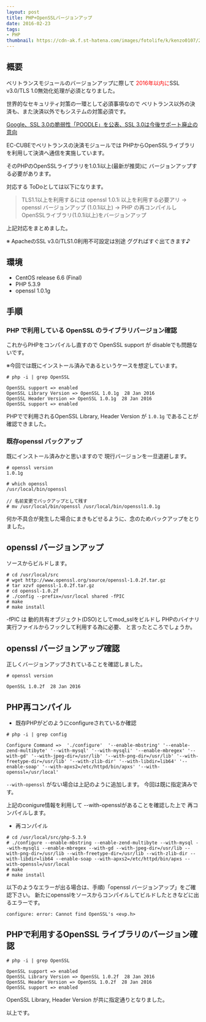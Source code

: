 ```yaml
---
layout: post
title: PHP+OpenSSLバージョンアップ
date: 2016-02-23
tags:
- PHP
thumbnail: https://cdn-ak.f.st-hatena.com/images/fotolife/k/kenzo0107/20160222/20160222184453.jpg
---
```


## 概要

ベリトランスモジュールのバージョンアップに際して
<font color='red'>2016年以内に</font>SSL v3.0/TLS 1.0無効化処理が必須となりました。

世界的なセキュリティ対策の一環として必須事項なので
ベリトランス以外の決済も、また決済以外でもシステムの対策必須です。


[Google、SSL 3.0の脆弱性「POODLE」を公表、SSL 3.0は今後サポート廃止の意向](http://internet.watch.impress.co.jp/docs/news/20141015_671482.html)

EC-CUBEでベリトランスの決済モジュールでは
PHPからOpenSSLライブラリを利用して決済へ通信を実施しています。

そのPHPのOpenSSLライブラリを1.0.1i以上(最新が推奨)に
バージョンアップする必要があります。

対応する ToDoとしては以下になります。

>TLS1.1以上を利用するには openssl 1.0.1i 以上を利用する必要アリ
> → openssl バージョンアップ (1.0.1i以上)
> → PHP の再コンパイルし OpenSSLライブラリ(1.0.1i以上)をバージョンアップ

上記対応をまとめました。

※ ApacheのSSL v3.0/TLS1.0利用不可設定は別途
ググればすぐ出てきます♪


## 環境
- CentOS release 6.6 (Final)
- PHP 5.3.9
- openssl 1.0.1g

## 手順

### PHP で利用している OpenSSL のライブラリバージョン確認

これからPHPをコンパイルし直すので
OpenSSL support が disableでも問題ないです。

※今回では既にインストール済みであるというケースを想定しています。

```
# php -i | grep OpenSSL

OpenSSL support => enabled
OpenSSL Library Version => OpenSSL 1.0.1g  28 Jan 2016
OpenSSL Header Version => OpenSSL 1.0.1g  28 Jan 2016
OpenSSL support => enabled
```

PHPでで利用されるOpenSSL Library, Header Version が `1.0.1g` であることが確認できました。


### 既存openssl バックアップ

既にインストール済みかと思いますので
現行バージョンを一旦退避します。

```
# openssl version
1.0.1g

# which openssl
/usr/local/bin/openssl

// 名前変更でバックアップとして残す
# mv /usr/local/bin/openssl /usr/local/bin/openssl1.0.1g
```

何か不具合が発生した場合にまきもどせるように、念のためバックアップをとりました。

## openssl バージョンアップ

ソースからビルドします。

```
# cd /usr/local/src
# wget http://www.openssl.org/source/openssl-1.0.2f.tar.gz
# tar xzvf openssl-1.0.2f.tar.gz
# cd openssl-1.0.2f
# ./config --prefix=/usr/local shared -fPIC
# make
# make install
```

-fPIC は 動的共有オブジェクト(DSO)としてmod_sslをビルドし
PHPのバイナリ実行ファイルからフックして利用する為に必要、
と言ったところでしょうか。

## openssl バージョンアップ確認

正しくバージョンアップされていることを確認しました。
```
# openssl version

OpenSSL 1.0.2f  28 Jan 2016
```

## PHP再コンパイル

- 既存PHPがどのようにconfigureされているか確認

```
# php -i | grep config

Configure Command =>  './configure'  '--enable-mbstring' '--enable-zend-multibyte' '--with-mysql' '--with-mysqli' '--enable-mbregex' '--with-gd' '--with-jpeg-dir=/usr/lib' '--with-png-dir=/usr/lib' '--with-freetype-dir=/usr/lib' '--with-zlib-dir' '--with-libdir=lib64' '--enable-soap' '--with-apxs2=/etc/httpd/bin/apxs' '--with-openssl=/usr/local'
```

`--with-openssl` がない場合は上記のように追加します。
今回は既に指定済みです。

上記のconigure情報を利用して
--with-opensslがあることを確認した上で
再コンパイルします。


- 再コンパイル

```
# cd /usr/local/src/php-5.3.9
# ./configure --enable-mbstring --enable-zend-multibyte --with-mysql --with-mysqli --enable-mbregex --with-gd --with-jpeg-dir=/usr/lib --with-png-dir=/usr/lib --with-freetype-dir=/usr/lib --with-zlib-dir --with-libdir=lib64 --enable-soap --with-apxs2=/etc/httpd/bin/apxs --with-openssl=/usr/local
# make
# make install
```

以下のようなエラーが出る場合は、手順)「openssl バージョンアップ」をご確認下さい。
新たにopensslをソースからコンパイルしてビルドしたときなどに出るエラーです。

```
configure: error: Cannot find OpenSSL's <evp.h>
```


## PHPで利用するOpenSSL ライブラリのバージョン確認

```
# php -i | grep OpenSSL

OpenSSL support => enabled
OpenSSL Library Version => OpenSSL 1.0.2f  28 Jan 2016
OpenSSL Header Version => OpenSSL 1.0.2f  28 Jan 2016
OpenSSL support => enabled
```

OpenSSL Library, Header Version が共に指定通りとなりました。

以上です。
